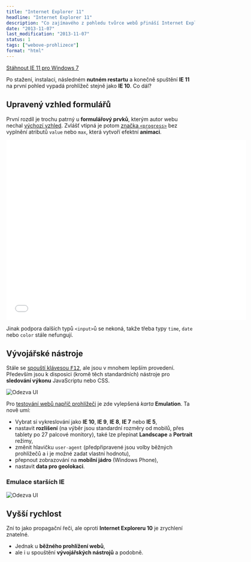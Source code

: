 ```yaml
---
title: "Internet Explorer 11"
headline: "Internet Explorer 11"
description: "Co zajímavého z pohledu tvůrce webů přináší Internet Explorer 11. "
date: "2013-11-07"
last_modification: "2013-11-07"
status: 1
tags: ["webove-prohlizece"]
format: "html"
---
```


<p><a href="http://windows.microsoft.com/cs-cz/internet-explorer/download-ie" class="button">Stáhnout IE 11 pro Windows 7</a></p>

<p>Po stažení, instalaci, následném <b>nutném restartu</b> a konečně spuštění <b>IE 11</b> na první pohled vypadá prohlížeč stejně jako <b>IE 10</b>. Co dál?</p>

<h2 id="formulare">Upravený vzhled formulářů</h2>
<p>První rozdíl je trochu patrný u <b>formulářový prvků</b>, kterým autor webu nechal <a href="/vzhled-formularu">výchozí vzhled</a>. Zvlášť vtipná je potom <a href="/progress">značka <code>&lt;progress></code></a> bez vyplnění atributů <code>value</code> nebo <code>max</code>, která vytvoří efektní <b>animaci</b>.</p>

<iframe width="640" height="480" src="//www.youtube-nocookie.com/embed/-ecdH-HdLjA?rel=0" frameborder="0" allowfullscreen></iframe>

<p>Jinak podpora dalších typů <code>&lt;input></code>ů se nekoná, takže třeba typy <code>time</code>, <code>date</code> nebo <code>color</code> stále nefungují.</p>

<h2 id="vyvojarske-nastroje">Vývojářské nástroje</h2>
<p>Stále se <a href="/vyvojarske-nastroje#ie">spouští klávesou <kbd>F12</kbd></a>, ale jsou v mnohem lepším provedení. Především jsou k disposici (kromě těch standardních) nástroje pro <b>sledování výkonu</b> JavaScriptu nebo CSS.</p>
<p><img src="/files/ie11/ui-res.png" alt="Odezva UI" class="border"></p>

<p>Pro <a href="/prohlizece">testování webů napříč prohlížeči</a> je zde vylepšená <i>karta</i> <b>Emulation</b>. Ta nově umí:</p>
<ul>
  <li>Vybrat si vykreslování jako <b>IE 10</b>, <b>IE 9</b>, <b>IE 8</b>, <b>IE 7</b> nebo <b>IE 5</b>,</li>
  <li>nastavit <b>rozlišení</b> (na výběr jsou standardní rozměry od mobilů, přes tablety po 27 palcové monitory), také lze přepínat <b>Landscape</b> a <b>Portrait</b> režimy,</li>
  <li>změnit hlavičku <code>user-agent</code> (předpřipravené jsou volby běžných prohlížečů a i je možné zadat vlastní hodnotu),</li>
  <li>přepnout zobrazování na <b>mobilní jádro</b> (Windows Phone),</li>
  <li>nastavit <b>data pro geolokaci</b>.</li>
</ul>

<h3 id="emulace">Emulace starších IE</h3>
<p><img src="/files/ie11/emulation.png" alt="Odezva UI" class="border"></p>

<h2 id="rychlost">Vyšší rychlost</h2>
<p>Zní to jako propagační řeči, ale oproti <b>Internet Exploreru 10</b> je zrychlení znatelné.</p>
<ul>
  <li>Jednak u <b>běžného prohlížení webů</b>,</li>
  <li>ale i u spouštění <b>vývojářských nástrojů</b> a podobně.</li>
</ul>
